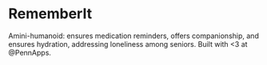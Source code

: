 # RememberIt
Amini-humanoid: ensures medication reminders, offers companionship, and ensures hydration, addressing loneliness among seniors. Built with  &lt;3 at @PennApps.
